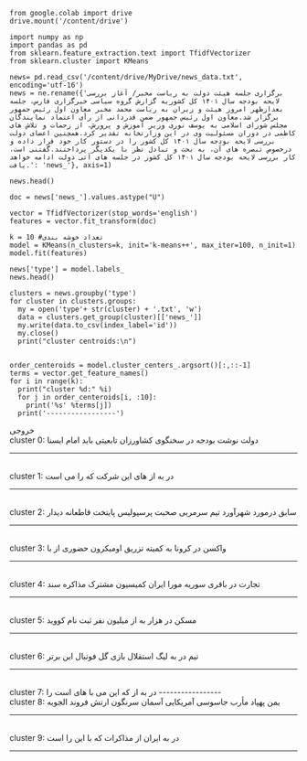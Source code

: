 ```
from google.colab import drive
drive.mount('/content/drive')
```
```
import numpy as np
import pandas as pd
from sklearn.feature_extraction.text import TfidfVectorizer
from sklearn.cluster import KMeans
```
```
news= pd.read_csv('/content/drive/MyDrive/news_data.txt', encoding='utf-16')
news = ne.rename({'برگزاری جلسه هیئت دولت به ریاست مخبر/ آغاز بررسی لایحه بودجه سال ۱۴۰۱ کل کشوربه گزارش گروه سیاسی خبرگزاری فارس، جلسه بعدازظهر امروز هیئت و زیران به ریاست محمد مخبر معاون اول رئیس جمهور برگزار شد.معاون اول رئیس جمهور ضمن قدردانی از رأی اعتماد نمایندگان مجلس شورای اسلامی به یوسف نوری وزیر آموزش و پرورش، از زحمات و تلاش های کاظمی در دوران مسئولیت وی در این وزارتخانه تقدیر کرد.همچنین اعضای دولت بررسی لایحه بودجه سال ۱۴۰۱ کل کشور را در دستور کار خود قرار داده و درخصوص تبصره های آن، به بحث و تبادل نظر با یکدیگر پرداختند.گفتنی است، کار بررسی لایحه بودجه سال ۱۴۰۱ کل کشور در جلسه های آتی دولت ادامه خواهد یافت.': 'news_'}, axis=1)  

news.head()
```
```
doc = news['news_'].values.astype("U")
```
```
vector = TfidfVectorizer(stop_words='english')
features = vector.fit_transform(doc)
```
```
k = 10 #تعداد خوشه بندی
model = KMeans(n_clusters=k, init='k-means++', max_iter=100, n_init=1)
model.fit(features)

news['type'] = model.labels_
news.head()
```
```
clusters = news.groupby('type')
for cluster in clusters.groups:
  my = open('type'+ str(cluster) + '.txt', 'w')
  data = clusters.get_group(cluster)[['news_']]
  my.write(data.to_csv(index_label='id'))
  my.close()
  print("cluster centroids:\n")
```
```

order_centeroids = model.cluster_centers_.argsort()[:,::-1]
terms = vector.get_feature_names()
for i in range(k):
  print("cluster %d:" %i)
  for j in order_centeroids[i, :10]:
    print('%s' %terms[j])
  print('-----------------')
  ```
خروجی
<br/>
cluster 0:
دولت
نوشت
بودجه
در
سخنگوی
کشاورزان
تابعیتی
باید
امام
ایسنا

-----------------
<br/>
cluster 1:
در
به
از
های
این
شرکت
که
را
می
است

-----------------
<br/>
cluster 2:
سابق
درمورد
شهرآورد
تیم
سرمربی
صحبت
پرسپولیس
پایتخت
قاطعانه
دیدار

-----------------
<br/>
cluster 3:
واکسن
در
کرونا
به
کمیته
تزریق
اومیکرون
حضوری
از
با

-----------------
<br/>
cluster 4:
تجارت
در
باقری
سوریه
مورا
ایران
کمیسیون
مشترک
مذاکره
سند

-----------------
<br/>
cluster 5:
مسکن
در
هزار
به
از
میلیون
نفر
ثبت
نام
کووید

-----------------
<br/>
cluster 6:
تیم
در
به
لیگ
استقلال
بازی
گل
فوتبال
این
برتر

-----------------
<br/>
cluster 7:
در
به
از
که
این
می
با
های
است
را
-----------------
<br/>
cluster 8:
یمن
پهپاد
مأرب
جاسوسی
آمریکایی
آسمان
سرنگون
ارتش
فروند
الجوبه

-----------------
<br/>
cluster 9:
در
به
ایران
از
مذاکرات
که
با
این
را
است

-----------------
